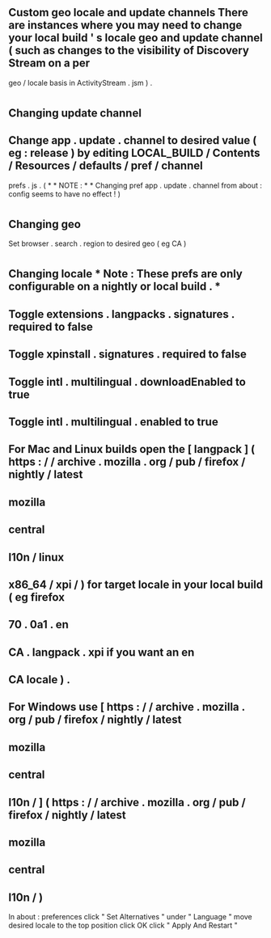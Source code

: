 #
Custom
geo
locale
and
update
channels
There
are
instances
where
you
may
need
to
change
your
local
build
'
s
locale
geo
and
update
channel
(
such
as
changes
to
the
visibility
of
Discovery
Stream
on
a
per
-
geo
/
locale
basis
in
ActivityStream
.
jsm
)
.
#
#
Changing
update
channel
-
Change
app
.
update
.
channel
to
desired
value
(
eg
:
release
)
by
editing
LOCAL_BUILD
/
Contents
/
Resources
/
defaults
/
pref
/
channel
-
prefs
.
js
.
(
*
*
NOTE
:
*
*
Changing
pref
app
.
update
.
channel
from
about
:
config
seems
to
have
no
effect
!
)
#
#
Changing
geo
-
Set
browser
.
search
.
region
to
desired
geo
(
eg
CA
)
#
#
Changing
locale
*
Note
:
These
prefs
are
only
configurable
on
a
nightly
or
local
build
.
*
-
Toggle
extensions
.
langpacks
.
signatures
.
required
to
false
-
Toggle
xpinstall
.
signatures
.
required
to
false
-
Toggle
intl
.
multilingual
.
downloadEnabled
to
true
-
Toggle
intl
.
multilingual
.
enabled
to
true
-
For
Mac
and
Linux
builds
open
the
[
langpack
]
(
https
:
/
/
archive
.
mozilla
.
org
/
pub
/
firefox
/
nightly
/
latest
-
mozilla
-
central
-
l10n
/
linux
-
x86_64
/
xpi
/
)
for
target
locale
in
your
local
build
(
eg
firefox
-
70
.
0a1
.
en
-
CA
.
langpack
.
xpi
if
you
want
an
en
-
CA
locale
)
.
-
For
Windows
use
[
https
:
/
/
archive
.
mozilla
.
org
/
pub
/
firefox
/
nightly
/
latest
-
mozilla
-
central
-
l10n
/
]
(
https
:
/
/
archive
.
mozilla
.
org
/
pub
/
firefox
/
nightly
/
latest
-
mozilla
-
central
-
l10n
/
)
-
In
about
:
preferences
click
"
Set
Alternatives
"
under
"
Language
"
move
desired
locale
to
the
top
position
click
OK
click
"
Apply
And
Restart
"
